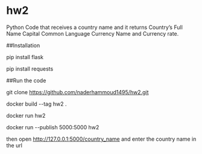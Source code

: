 # hw2
Python Code that receives a country name and it returns Country’s Full Name Capital Common Language Currency Name and Currency rate.

##Installation

pip install flask

pip install requests

##Run the code

git clone https://github.com/naderhammoud1495/hw2.git

docker build --tag hw2 .

docker run hw2

docker run --publish 5000:5000 hw2

then open http://127.0.0.1:5000/country_name and enter the country name in the url
